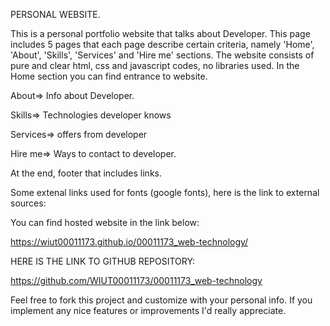 PERSONAL WEBSITE.

This is a personal portfolio website that talks about Developer.
This page includes 5 pages that each page describe certain criteria, namely 'Home', 'About', 'Skills', 'Services' and 'Hire me' sections. The website consists of pure and clear html, css and javascript codes, no libraries used.
In the Home section you can find entrance to website.

About=> Info about Developer.

Skills=> Technologies developer knows

Services=> offers from developer

Hire me=> Ways to contact to developer.

At the end, footer that includes links.

Some extenal links used for fonts (google fonts), here is the link to external sources:

<link href="https://fonts.googleapis.com/css2?family=Montserrat+Alternates&display=swap" type="text/css" rel="stylesheet">

<link href="https://fonts.googleapis.com/css2?family=Gluten&display=swap" type="text/css" rel="stylesheet">

 <link href="https://fonts.googleapis.com/css2?family=Parisienne&display=swap" type="text/css" rel="stylesheet">

You can find hosted website in the link below:

https://wiut00011173.github.io/00011173_web-technology/

HERE IS THE LINK TO GITHUB REPOSITORY:

https://github.com/WIUT00011173/00011173_web-technology

Feel free to fork this project and customize with your personal info. If you implement any nice features or improvements I'd really appreciate.
